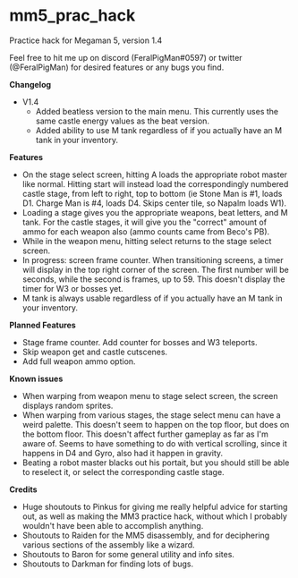# mm5_prac_hack
Practice hack for Megaman 5, version 1.4

Feel free to hit me up on discord (FeralPigMan#0597) or twitter (@FeralPigMan) for desired features or any bugs you find.

**Changelog**
* V1.4
	* Added beatless version to the main menu. This currently uses the same castle energy values as the beat version.
	* Added ability to use M tank regardless of if you actually have an M tank in your inventory.

**Features**
* On the stage select screen, hitting A loads the appropriate robot master like normal. Hitting start will instead load the correspondingly numbered castle stage, from left to right, top to bottom (ie Stone Man is #1, loads D1. Charge Man is #4, loads D4. Skips center tile, so Napalm loads W1).
* Loading a stage gives you the appropriate weapons, beat letters, and M tank. For the castle stages, it will give you the "correct" amount of ammo for each weapon also (ammo counts came from Beco's PB).
* While in the weapon menu, hitting select returns to the stage select screen.
* In progress: screen frame counter. When transitioning screens, a timer will display in the top right corner of the screen. The first number will be seconds, while the second is frames, up to 59. This doesn't display the timer for W3 or bosses yet.
* M tank is always usable regardless of if you actually have an M tank in your inventory.

**Planned Features**
* Stage frame counter. Add counter for bosses and W3 teleports.
* Skip weapon get and castle cutscenes.
* Add full weapon ammo option.

**Known issues**
* When warping from weapon menu to stage select screen, the screen displays random sprites.
* When warping from various stages, the stage select menu can have a weird palette. This doesn't seem to happen on the top floor, but does on the bottom floor. This doesn't affect further gameplay as far as I'm aware of. Seems to have something to do with vertical scrolling, since it happens in D4 and Gyro, also had it happen in gravity.
* Beating a robot master blacks out his portait, but you should still be able to reselect it, or select the corresponding castle stage.

**Credits**
* Huge shoutouts to Pinkus for giving me really helpful advice for starting out, as well as making the MM3 practice hack, without which I probably wouldn't have been able to accomplish anything.
* Shoutouts to Raiden for the MM5 disassembly, and for deciphering various sections of the assembly like a wizard.
* Shoutouts to Baron for some general utility and info sites.
* Shoutouts to Darkman for finding lots of bugs.
